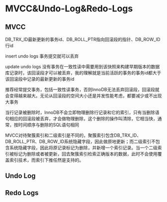 # MVCC&Undo-Log&Redo-Logs

## MVCC

DB_TRX_ID最新更新的事务id、DB_ROLL_PTR指向回滚段的指针、DB_ROW_ID行id

insert undo logs 事务提交就可以丢弃

update undo logs 没有事务在一致性读中需要用到该快照来构建早期版本的数据库记录时，该回滚段才可以被丢弃，我的理解就是当前活跃的事务的事务id都大于该回滚段中记录的最新更新的事务id

推荐经常提交事务，包括一致性读事务，否则InnoDB无法丢弃回滚段，回滚段就会变得越来越大。无论从回滚段的空间大小还是并发性能考虑，都要减少或不出现大事务

当行记录被删除时，InnoDB不会立即物理删除行记录和它的索引，只有当删除语句相应的回滚段被丢弃，才会做物理删除，这个删除的操作叫清除，它相当快，通常，按时间顺序与删除的SQL语句相同

MVCC对待聚簇索引和二级索引是不同的，聚簇索引包含DB_TRX_ID、DB_ROLL_PTR、DB_ROW_ID系统隐藏字段，因此做原地更新；而二级索引不包含系统隐藏字段，因此将原记录标记为删除，并新增一个索引记录。当一个二级索引被标记为删除或者被更新，回去聚簇索引检索正确版本的数据，此时不会使用覆盖索引技术，而索引下推任然是支持的。



## Undo Log



## Redo Logs

